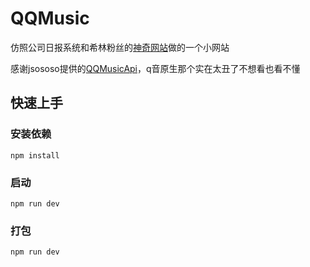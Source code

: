 # QQMusic

仿照公司日报系统和希林粉丝的[神奇网站](https://tool.curleyg.info/)做的一个小网站

感谢jsososo提供的[QQMusicApi](https://github.com/jsososo/QQMusicApi)，q音原生那个实在太丑了不想看也看不懂

## 快速上手

### 安装依赖
```
npm install
```

### 启动
```
npm run dev
```

### 打包
```
npm run dev
```
